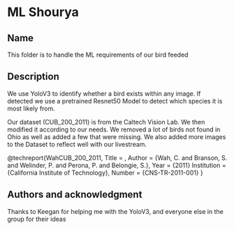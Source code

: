# ML Shourya

## Name
This folder is to handle the ML requirements of our bird feeded

## Description
We use YoloV3 to identify whether a bird exists within any image. If detected we use a pretrained Resnet50 Model to detect which species it is most likely from.


Our dataset (CUB_200_2011) is from the Caltech Vision Lab. We then modified it according to our needs.
We removed a lot of birds not found in Ohio as well as added a few that were missing. We also added more images to the Dataset to reflect well with our livestream.

@techreport{WahCUB_200_2011,
	Title = ,
	Author = {Wah, C. and Branson, S. and Welinder, P. and Perona, P. and Belongie, S.},
	Year = {2011}
	Institution = {California Institute of Technology},
	Number = {CNS-TR-2011-001}
}

## Authors and acknowledgment
Thanks to Keegan for helping me with the YoloV3, and everyone else in the group for their ideas

